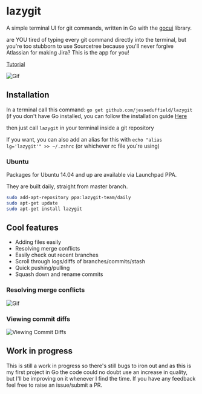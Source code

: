 # lazygit
A simple terminal UI for git commands, written in Go with the [gocui](https://github.com/jroimartin/gocui "gocui") library.

are YOU tired of typing every git command directly into the terminal, but you're too stubborn to use Sourcetree because you'll never forgive Atlassian for making Jira? This is the app for you!

[Tutorial](https://www.youtube.com/watch?v=VDXvbHZYeKY)

![Gif](https://image.ibb.co/mmeXho/optimisedgif.gif)

## Installation
In a terminal call this command:
`go get github.com/jesseduffield/lazygit`
(if you don't have Go installed, you can follow the installation guide [Here](https://golang.org/doc/install)

then just call `lazygit` in your terminal inside a git repository

If you want, you can also add an alias for this with `echo "alias lg='lazygit'" >> ~/.zshrc` (or whichever rc file you're using)

### Ubuntu
Packages for Ubuntu 14.04 and up are available via Launchpad PPA.

They are built daily, straight from master branch.

```sh
sudo add-apt-repository ppa:lazygit-team/daily
sudo apt-get update
sudo apt-get install lazygit
```

## Cool features
- Adding files easily
- Resolving merge conflicts
- Easily check out recent branches
- Scroll through logs/diffs of branches/commits/stash
- Quick pushing/pulling
- Squash down and rename commits

### Resolving merge conflicts
![Gif](https://image.ibb.co/iyxUTT/shortermerging.gif)

### Viewing commit diffs
![Viewing Commit Diffs](https://image.ibb.co/gPD02o/capture.png)

## Work in progress
This is still a work in progress so there's still bugs to iron out and as this is my first project in Go the code could no doubt use an increase in quality, but I'll be improving on it whenever I find the time. If you have any feedback feel free to raise an issue/submit a PR.
